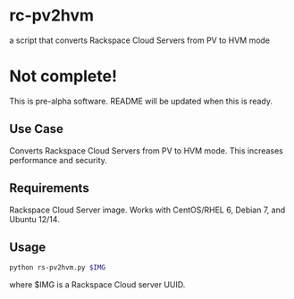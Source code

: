 # rc-pv2hvm
a script that converts Rackspace Cloud Servers from PV to HVM mode
# Not complete!
This is pre-alpha software. README will be updated when this is ready.

## Use Case

Converts Rackspace Cloud Servers from PV to HVM mode. This increases
performance and security.

## Requirements

Rackspace Cloud Server image. Works with CentOS/RHEL 6, Debian 7, and Ubuntu 12/14.

## Usage

```bash
python rs-pv2hvm.py $IMG
```
where $IMG is a Rackspace Cloud server UUID.
